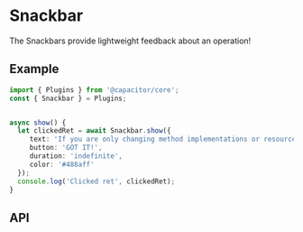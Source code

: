 <plugin-platforms platforms="android"></plugin-platforms>

# Snackbar

The Snackbars provide lightweight feedback about an operation!

## Example

```typescript
import { Plugins } from '@capacitor/core';
const { Snackbar } = Plugins;


async show() {
  let clickedRet = await Snackbar.show({
     text: 'If you are only changing method implementations or resources, you can make them appear faster by using the Apply Changes button.',
     button: 'GOT IT!',
     duration: 'indefinite',
     color: '#488aff'
  });
  console.log('Clicked ret', clickedRet);
}
```

## API

<plugin-api name="snackbar"></plugin-api>
